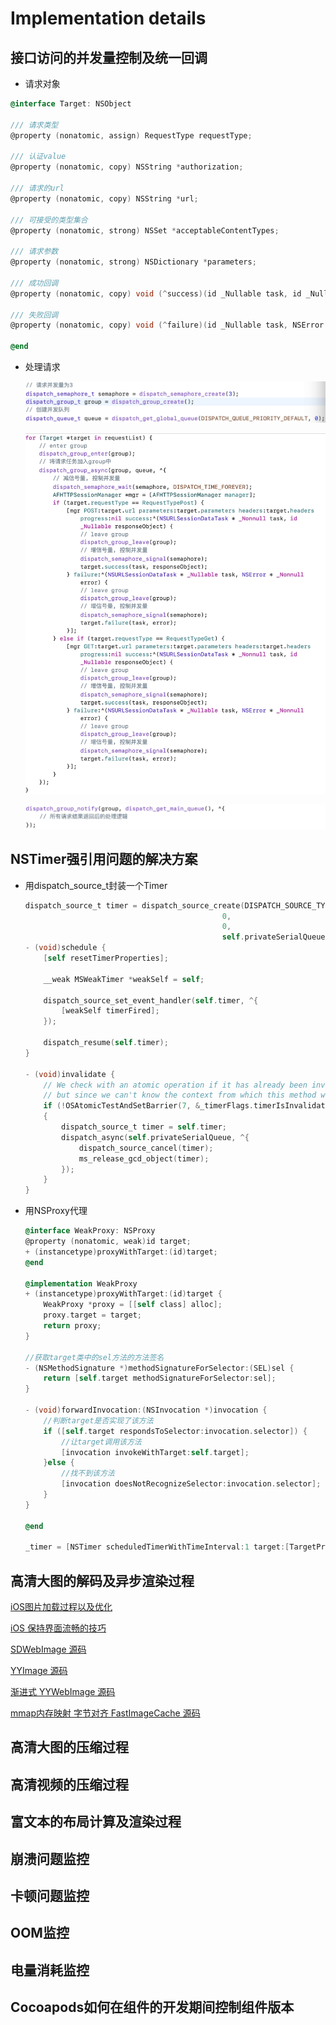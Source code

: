# Implementation details

## 接口访问的并发量控制及统一回调

* 请求对象

```objective-c
@interface Target: NSObject

/// 请求类型
@property (nonatomic, assign) RequestType requestType;

/// 认证value
@property (nonatomic, copy) NSString *authorization;

/// 请求的url
@property (nonatomic, copy) NSString *url;

/// 可接受的类型集合
@property (nonatomic, strong) NSSet *acceptableContentTypes;

/// 请求参数
@property (nonatomic, strong) NSDictionary *parameters;

/// 成功回调
@property (nonatomic, copy) void (^success)(id _Nullable task, id _Nullable responseObject);

/// 失败回调
@property (nonatomic, copy) void (^failure)(id _Nullable task, NSError * _Nullable error);

@end
```

* 处理请求

  ![bf1](../../resources/iOS/bf1.png)

  ![bf1](../../resources/iOS/bf2.png)

  ![bf1](../../resources/iOS/bf3.png)

## NSTimer强引用问题的解决方案

* 用dispatch_source_t封装一个Timer

  ```objective-c
  dispatch_source_t timer = dispatch_source_create(DISPATCH_SOURCE_TYPE_TIMER,
                                              0,
                                              0,
                                              self.privateSerialQueue);
  - (void)schedule {
      [self resetTimerProperties];
  
      __weak MSWeakTimer *weakSelf = self;
  
      dispatch_source_set_event_handler(self.timer, ^{
          [weakSelf timerFired];
      });
  
      dispatch_resume(self.timer);
  }
  
  - (void)invalidate {
      // We check with an atomic operation if it has already been invalidated. Ideally we would synchronize this on the private queue,
      // but since we can't know the context from which this method will be called, dispatch_sync might cause a deadlock.
      if (!OSAtomicTestAndSetBarrier(7, &_timerFlags.timerIsInvalidated))
      {
          dispatch_source_t timer = self.timer;
          dispatch_async(self.privateSerialQueue, ^{
              dispatch_source_cancel(timer);
              ms_release_gcd_object(timer);
          });
      }
  }
  ```

  

* 用NSProxy代理

  ```objective-c
  @interface WeakProxy: NSProxy
  @property (nonatomic, weak)id target;
  + (instancetype)proxyWithTarget:(id)target;
  @end
    
  @implementation WeakProxy
  + (instancetype)proxyWithTarget:(id)target {
      WeakProxy *proxy = [[self class] alloc];
      proxy.target = target;
      return proxy;
  }
  
  //获取target类中的sel方法的方法签名
  - (NSMethodSignature *)methodSignatureForSelector:(SEL)sel {
      return [self.target methodSignatureForSelector:sel];
  }
  
  - (void)forwardInvocation:(NSInvocation *)invocation {
      //判断target是否实现了该方法
      if ([self.target respondsToSelector:invocation.selector]) {
          //让target调用该方法
          [invocation invokeWithTarget:self.target];
      }else {
          //找不到该方法
          [invocation doesNotRecognizeSelector:invocation.selector];
      }
  }
  
  @end
    
  _timer = [NSTimer scheduledTimerWithTimeInterval:1 target:[TargetProxy proxyWithTarget:self] selector:@selector(yourMethod) userInfo:nil repeats:YES];
  ```

  

## 高清大图的解码及异步渲染过程

[iOS图片加载过程以及优化](https://www.dazhuanlan.com/2019/11/07/5dc3d3911f8f8/)

[iOS 保持界面流畅的技巧](https://blog.ibireme.com/2015/11/12/smooth_user_interfaces_for_ios/)

[SDWebImage 源码](https://github.com/SDWebImage/SDWebImage)

[YYImage 源码](https://github.com/ibireme/YYImage)

[渐进式 YYWebImage 源码](https://github.com/ibireme/YYWebImage)

[mmap内存映射 字节对齐 FastImageCache 源码](https://github.com/path/FastImageCache)



## 高清大图的压缩过程



## 高清视频的压缩过程



## 富文本的布局计算及渲染过程



## 崩溃问题监控



## 卡顿问题监控



## OOM监控



## 电量消耗监控



## Cocoapods如何在组件的开发期间控制组件版本

